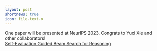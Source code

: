 ```yaml
---
layout: post
shortnews: true
icon: file-text-o
---
```


One paper will be presented at NeurIPS 2023. Congrats to Yuxi Xie and other collaborators!  
     [Self-Evaluation Guided Beam Search for Reasoning](https://arxiv.org/abs/2305.00633)